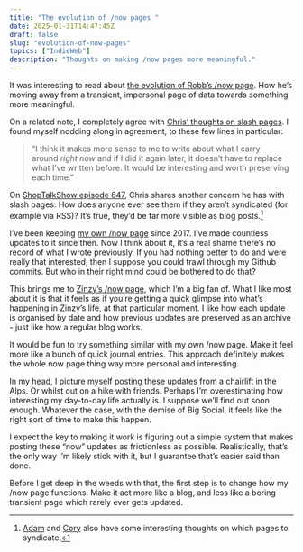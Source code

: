 ```yaml
---
title: "The evolution of /now pages "
date: 2025-01-31T14:47:45Z
draft: false
slug: "evolution-of-now-pages"
topics: ["IndieWeb"]
description: "Thoughts on making /now pages more meaningful."
---
```


It was interesting to read about [the evolution of Robb’s /now page](https://rknight.me/blog/on-transient-slash-pages/). How he’s moving away from a transient, impersonal page of data towards something more meaningful. 

On a related note, I completely agree with [Chris’ thoughts on slash pages](https://chriscoyier.net/2025/01/04/slash-pages/). I found myself nodding along in agreement, to these few lines in particular:

> “I think it makes more sense to me to write about what I carry around _right now_ and if I did it again later, it doesn’t have to replace what I’ve written before. It would be interesting and worth preserving each time.”

On [ShopTalkShow episode 647](https://shoptalkshow.com/647/), Chris shares another concern he has with slash pages. How does anyone ever see them if they aren’t syndicated (for example via RSS)? It’s true, they’d be far more visible as blog posts.[^1] 

I’ve been keeping [my own /now page](/now/) since 2017. I’ve made countless updates to it since then. Now I think about it, it’s a real shame there’s no record of what I wrote previously. If you had nothing better to do and were really that interested, then I suppose you could trawl through my Github commits. But who in their right mind could be bothered to do that?

This brings me to [Zinzy’s /now page](https://www.zinzy.website/now/), which I’m a big fan of. What I like most about it is that it feels as if you’re getting a quick glimpse into what’s happening in Zinzy’s life, at that particular moment. I like how each update is organised by date and how previous updates are preserved as an archive - just like how a regular blog works.

It would be fun to try something similar with my own /now page. Make it feel more like a bunch of quick journal entries. This approach definitely makes the whole now page thing way more personal and interesting. 

In my head, I picture myself posting these updates from a chairlift in the Alps. Or whilst out on a hike with friends. Perhaps I’m overestimating how interesting my day-to-day life actually is. I suppose we’ll find out soon enough. Whatever the case, with the demise of Big Social, it feels like the right sort of time to make this happen.

I expect the key to making it work is figuring out a simple system that makes posting these “now” updates as frictionless as possible. Realistically, that’s the only way I’m likely stick with it, but I guarantee that’s easier said than done. 

Before I get deep in the weeds with that, the first step is to change how my /now page functions. Make it act more like a blog, and less like a boring transient page which rarely ever gets updated.

[^1]: [Adam](https://notes.neatnik.net/2025/01/everything-is-a-web-page) and [Cory](https://coryd.dev/posts/2025/most-pages-are-actually-posts/) also have some interesting thoughts on which pages to syndicate.